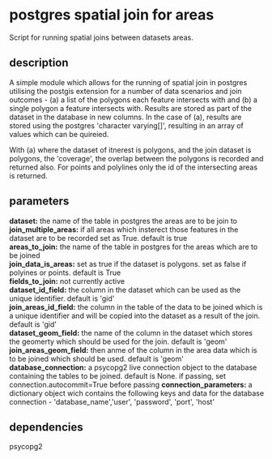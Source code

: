 # postgres spatial join for areas
Script for running spatial joins between datasets areas.

## description
A simple module which allows for the running of spatial join in postgres utilising the postgis extension for a number of data scenarios and join outcomes - (a) a list of the polygons each feature intersects with and (b) a single polygon a feature intersects with. Results are stored as part of the dataset in the database in new columns. In the case of (a), results are stored using the postgres 'character varying[]', resulting in an array of values which can be quireied.

With (a) where the dataset of itnerest is polygons, and the join dataset is polygons, the 'coverage', the overlap between the polygons is recorded and returned also. For points and polylines only the id of the intersecting areas is returned. 

## parameters
**dataset:** the name of the table in postgres the areas are to be join to  
**join_multiple_areas:** if all areas which insterect those features in the dataset are to be recorded set as True. default is true  
**areas_to_join:** the name of the table in postgres for the areas which are to be joined  
**join_data_is_areas:** set as true if the dataset is polygons. set as false if polyines or points. default is True   
**fields_to_join:** not currently active  
**dataset_id_field:** the column in the dataset which can be used as the unique identifier. default is 'gid'  
**join_areas_id_field:** the column in the table of the data to be joined which is a unique identifier and will be copied into the dataset as a result of the join. default is 'gid'  
**dataset_geom_field:** the name of the column in the dataset which stores the geomerty which should be used for the join. default is 'geom'  
**join_areas_geom_field:** then anme of the column in the area data which is to be joined which should be used. default is 'geom'  
**database_connection:** a psycopg2 live connection object to the database containing the tables to be joined. default is None. if passing, set connection.autocommit=True before passing
**connection_parameters:** a dictionary object wich contains the following keys and data for the database connection - 'database_name','user', 'password', 'port', 'host'

## dependencies
psycopg2  

